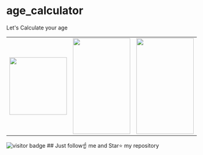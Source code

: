 # age_calculator

Let's Calculate your age

<table>
 <tr>
  <td><img src= "https://firebasestorage.googleapis.com/v0/b/tik-tok-dc867.appspot.com/o/age%2Ficon.png?alt=media&token=5922b002-63aa-4654-9edd-fce000d33b29" width="150" height="150"></td>
  <td><img src = "https://firebasestorage.googleapis.com/v0/b/tik-tok-dc867.appspot.com/o/age%2FWhatsApp%20Image%202021-05-08%20at%207.41.13%20PM.jpeg?alt=media&token=2de96e39-9b18-4def-9d0d-1794ab3ded56" width="150" height="250"></td>
  <td><img src = "https://firebasestorage.googleapis.com/v0/b/tik-tok-dc867.appspot.com/o/age%2FWhatsApp%20Image%202021-05-08%20at%207.41.14%20PM.jpeg?alt=media&token=7eb02159-9eeb-4854-8385-192fb003f962" width="150" height="250"></td>
</tr> 
 </table>
<img src= "https://visitor-badge.laobi.icu/badge?page_id=sanjiv0286/Age-Calculator" alt="visitor badge"/>
## Just follow☝️ me and Star⭐ my repository 
